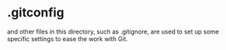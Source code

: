 # .gitconfig
and other files in this directory, such as .gitignore, are used to set up some specific settings to ease the work with Git.
